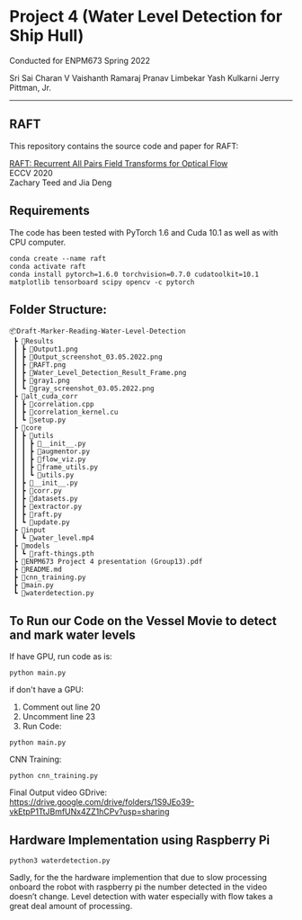 # Project 4 (Water Level Detection for Ship Hull)
Conducted for ENPM673 Spring 2022

Sri Sai Charan V
Vaishanth Ramaraj
Pranav Limbekar
Yash Kulkarni
Jerry Pittman, Jr.

-------------
## RAFT
This repository contains the source code and paper for RAFT:

[RAFT: Recurrent All Pairs Field Transforms for Optical Flow](https://arxiv.org/pdf/2003.12039.pdf)<br/>
ECCV 2020 <br/>
Zachary Teed and Jia Deng<br/>

## Requirements
The code has been tested with PyTorch 1.6 and Cuda 10.1 as well as with CPU computer.
```Shell
conda create --name raft
conda activate raft
conda install pytorch=1.6.0 torchvision=0.7.0 cudatoolkit=10.1 matplotlib tensorboard scipy opencv -c pytorch
```
## Folder Structure:
```
📦Draft-Marker-Reading-Water-Level-Detection
 ┣ 📂Results
 ┃ ┣ 📜Output1.png
 ┃ ┣ 📜Output_screenshot_03.05.2022.png
 ┃ ┣ 📜RAFT.png
 ┃ ┣ 📜Water_Level_Detection_Result_Frame.png
 ┃ ┣ 📜gray1.png
 ┃ ┗ 📜gray_screenshot_03.05.2022.png
 ┣ 📂alt_cuda_corr
 ┃ ┣ 📜correlation.cpp
 ┃ ┣ 📜correlation_kernel.cu
 ┃ ┗ 📜setup.py
 ┣ 📂core
 ┃ ┣ 📂utils
 ┃ ┃ ┣ 📜__init__.py
 ┃ ┃ ┣ 📜augmentor.py
 ┃ ┃ ┣ 📜flow_viz.py
 ┃ ┃ ┣ 📜frame_utils.py
 ┃ ┃ ┗ 📜utils.py
 ┃ ┣ 📜__init__.py
 ┃ ┣ 📜corr.py
 ┃ ┣ 📜datasets.py
 ┃ ┣ 📜extractor.py
 ┃ ┣ 📜raft.py
 ┃ ┗ 📜update.py
 ┣ 📂input
 ┃ ┗ 📜water_level.mp4
 ┣ 📂models
 ┃ ┗ 📜raft-things.pth
 ┣ 📜ENPM673 Project 4 presentation (Group13).pdf
 ┣ 📜README.md
 ┣ 📜cnn_training.py
 ┣ 📜main.py
 ┗ 📜waterdetection.py
 ```
## To Run our Code on the Vessel Movie to detect and mark water levels
If have GPU, run code as is:
```Shell
python main.py
```
if don't have a GPU:
1) Comment out line 20
2) Uncomment line 23
3) Run Code:
```Shell
python main.py
```

CNN Training:
```Shell
python cnn_training.py
```

Final Output video GDrive: https://drive.google.com/drive/folders/1S9JEo39-vkEtpP1TtJBmfUNx4ZZ1hCPv?usp=sharing

## Hardware Implementation using Raspberry Pi

```Shell
python3 waterdetection.py
```

Sadly, for the the hardware implemention that due to slow processing onboard the robot with raspberry pi the number detected in the video doesn’t change. Level detection with water especially with flow takes a great deal amount of processing.

